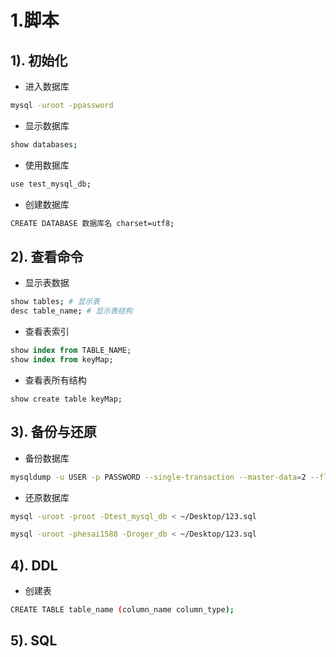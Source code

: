 # 1.脚本

## 1). 初始化

- 进入数据库

```bash
mysql -uroot -ppassword
```

- 显示数据库

```bash
show databases;
```

- 使用数据库

```bash
use test_mysql_db;
```

- 创建数据库

```bash
CREATE DATABASE 数据库名 charset=utf8;
```

## 2). 查看命令

- 显示表数据

```bash
show tables; # 显示表
desc table_name; # 显示表结构
```

- 查看表索引

```sql
show index from TABLE_NAME;
show index from keyMap;
```

- 查看表所有结构

```
show create table keyMap;
```



## 3). 备份与还原

- 备份数据库

```bash
mysqldump -u USER -p PASSWORD --single-transaction --master-data=2 --flush-logs -B DATABASE_NAME > 123.sql
```

- 还原数据库

```bash
mysql -uroot -proot -Dtest_mysql_db < ~/Desktop/123.sql

mysql -uroot -phesai1588 -Droger_db < ~/Desktop/123.sql
```

## 4). DDL

- 创建表

```bash
CREATE TABLE table_name (column_name column_type);
```

## 5). SQL

